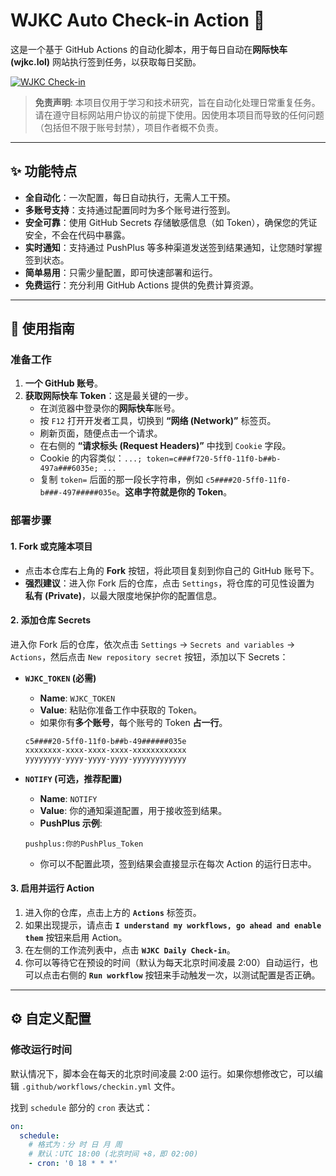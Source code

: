 # WJKC Auto Check-in Action 🚀

这是一个基于 GitHub Actions 的自动化脚本，用于每日自动在**网际快车 (wjkc.lol)** 网站执行签到任务，以获取每日奖励。

[![WJKC Check-in](https://github.com/ZZ0YY/wjkc-checkin/actions/workflows/checkin.yml/badge.svg)](https://github.com/ZZ0YY/wjkc-checkin/actions/workflows/checkin.yml)

> **免责声明**: 本项目仅用于学习和技术研究，旨在自动化处理日常重复任务。请在遵守目标网站用户协议的前提下使用。因使用本项目而导致的任何问题（包括但不限于账号封禁），项目作者概不负责。

---

## ✨ 功能特点

- **全自动化**：一次配置，每日自动执行，无需人工干预。
- **多账号支持**：支持通过配置同时为多个账号进行签到。
- **安全可靠**：使用 GitHub Secrets 存储敏感信息（如 Token），确保您的凭证安全，不会在代码中暴露。
- **实时通知**：支持通过 PushPlus 等多种渠道发送签到结果通知，让您随时掌握签到状态。
- **简单易用**：只需少量配置，即可快速部署和运行。
- **免费运行**：充分利用 GitHub Actions 提供的免费计算资源。

---

## 🔧 使用指南

### 准备工作

1.  **一个 GitHub 账号**。
2.  **获取网际快车 Token**：这是最关键的一步。
    -   在浏览器中登录你的**网际快车**账号。
    -   按 `F12` 打开开发者工具，切换到 **“网络 (Network)”** 标签页。
    -   刷新页面，随便点击一个请求。
    -   在右侧的 **“请求标头 (Request Headers)”** 中找到 `Cookie` 字段。
    -   Cookie 的内容类似：`...; token=c###f720-5ff0-11f0-b##b-497a###6035e; ...`
    -   复制 `token=` 后面的那一段长字符串，例如 `c5####20-5ff0-11f0-b###-497#####035e`。**这串字符就是你的 Token**。

### 部署步骤

#### 1. Fork 或克隆本项目

-   点击本仓库右上角的 **Fork** 按钮，将此项目复刻到你自己的 GitHub 账号下。
-   **强烈建议**：进入你 Fork 后的仓库，点击 `Settings`，将仓库的可见性设置为 **私有 (Private)**，以最大限度地保护你的配置信息。

#### 2. 添加仓库 Secrets

进入你 Fork 后的仓库，依次点击 `Settings` -> `Secrets and variables` -> `Actions`，然后点击 `New repository secret` 按钮，添加以下 Secrets：

-   **`WJKC_TOKEN` (必需)**
    -   **Name**: `WJKC_TOKEN`
    -   **Value**: 粘贴你准备工作中获取的 Token。
    -   如果你有**多个账号**，每个账号的 Token **占一行**。
      ```
      c5####20-5ff0-11f0-b##b-49######035e
      xxxxxxxx-xxxx-xxxx-xxxx-xxxxxxxxxxxx
      yyyyyyyy-yyyy-yyyy-yyyy-yyyyyyyyyyyy
      ```

-   **`NOTIFY` (可选，推荐配置)**
    -   **Name**: `NOTIFY`
    -   **Value**: 你的通知渠道配置，用于接收签到结果。
    -   **PushPlus 示例**:
      ```
      pushplus:你的PushPlus_Token
      ```
    -   你可以不配置此项，签到结果会直接显示在每次 Action 的运行日志中。

#### 3. 启用并运行 Action

1.  进入你的仓库，点击上方的 **`Actions`** 标签页。
2.  如果出现提示，请点击 **`I understand my workflows, go ahead and enable them`** 按钮来启用 Action。
3.  在左侧的工作流列表中，点击 **`WJKC Daily Check-in`**。
4.  你可以等待它在预设的时间（默认为每天北京时间凌晨 2:00）自动运行，也可以点击右侧的 **`Run workflow`** 按钮来手动触发一次，以测试配置是否正确。

---

## ⚙️ 自定义配置

### 修改运行时间

默认情况下，脚本会在每天的北京时间凌晨 2:00 运行。如果你想修改它，可以编辑 `.github/workflows/checkin.yml` 文件。

找到 `schedule` 部分的 `cron` 表达式：

```yaml
on:
  schedule:
    # 格式为：分 时 日 月 周
    # 默认：UTC 18:00 (北京时间 +8，即 02:00)
    - cron: '0 18 * * *'
